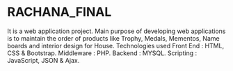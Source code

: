 # RACHANA_FINAL
It is a web application project. Main purpose of developing web
applications is to maintain the order of products like Trophy, Medals,
Mementos, Name boards and interior design for House.
Technologies used
Front End : HTML, CSS & Bootstrap. 
Middleware : PHP. 
Backend : MYSQL.
Scripting : JavaScript, JSON & Ajax.
